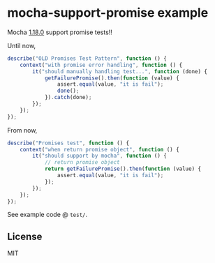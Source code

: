 # mocha-support-promise example

Mocha [1.18.0](https://github.com/visionmedia/mocha/blob/master/History.md#1180--2014-03-13 "1.18.0") support promise tests!!

Until now,

``` js
describe("OLD Promises Test Pattern", function () {
    context("with promise error handling", function () {
        it("should manually handling test...", function (done) {
            getFailurePromise().then(function (value) {
                assert.equal(value, "it is fail");
                done();
            }).catch(done);
        });
    });
});
```

From now,

``` js
describe("Promises test", function () {
    context("when return promise object", function () {
        it("should support by mocha", function () {
            // return promise object
            return getFailurePromise().then(function (value) {
                assert.equal(value, "it is fail");
            });
        });
    });
});
```

See example code @ `test/`.


## License

MIT